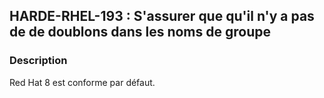 ## HARDE-RHEL-193 : S'assurer que qu'il n'y a pas de de doublons dans les noms de groupe

### Description

Red Hat 8 est conforme par défaut.


